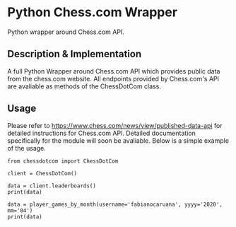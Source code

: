 # Python Chess.com Wrapper
Python wrapper around Chess.com API.
## Description & Implementation
A full Python Wrapper around Chess.com API which provides public data from the chess.com website. All endpoints provided by Chess.com's API are avaliable as methods of the ChessDotCom class. 
## Usage
Please refer to https://www.chess.com/news/view/published-data-api for detailed instructions for Chess.com API. Detailed documentation specifically for the module will soon be avaliable. Below is a simple example of the usage.
```
from chessdotcom import ChessDotCom

client = ChessDotCom()

data = client.leaderboards()
print(data)

data = player_games_by_month(username='fabianocaruana', yyyy='2020', mm='04')
print(data)
```